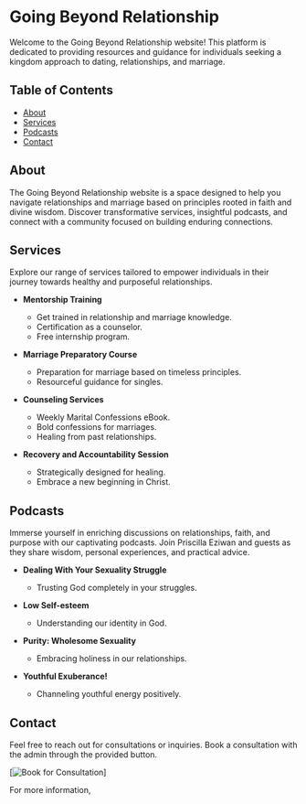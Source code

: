 # Going Beyond Relationship

Welcome to the Going Beyond Relationship website! This platform is dedicated to providing resources and guidance for individuals seeking a kingdom approach to dating, relationships, and marriage.

## Table of Contents

- [About](#about)
- [Services](#services)
- [Podcasts](#podcasts)
- [Contact](#contact)

## About

The Going Beyond Relationship website is a space designed to help you navigate relationships and marriage based on principles rooted in faith and divine wisdom. Discover transformative services, insightful podcasts, and connect with a community focused on building enduring connections.

## Services

Explore our range of services tailored to empower individuals in their journey towards healthy and purposeful relationships.

- **Mentorship Training**
  - Get trained in relationship and marriage knowledge.
  - Certification as a counselor.
  - Free internship program.

- **Marriage Preparatory Course**
  - Preparation for marriage based on timeless principles.
  - Resourceful guidance for singles.

- **Counseling Services**
  - Weekly Marital Confessions eBook.
  - Bold confessions for marriages.
  - Healing from past relationships.

- **Recovery and Accountability Session**
  - Strategically designed for healing.
  - Embrace a new beginning in Christ.

## Podcasts

Immerse yourself in enriching discussions on relationships, faith, and purpose with our captivating podcasts. Join Priscilla Eziwan and guests as they share wisdom, personal experiences, and practical advice.

- **Dealing With Your Sexuality Struggle**
  - Trusting God completely in your struggles.

- **Low Self-esteem**
  - Understanding our identity in God.

- **Purity: Wholesome Sexuality**
  - Embracing holiness in our relationships.

- **Youthful Exuberance!**
  - Channeling youthful energy positively.

## Contact

Feel free to reach out for consultations or inquiries. Book a consultation with the admin through the provided button.

[![Book for Consultation](https://wa.me/message/ZHSVAUAJRHFOJ1)]

For more information,
